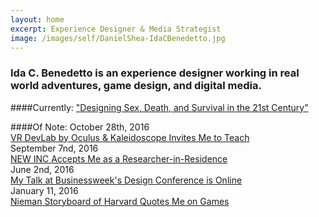 ```yaml
---
layout: home
excerpt: Experience Designer & Media Strategist
image: /images/self/DanielShea-IdaCBenedetto.jpg
---
```

### Ida C. Benedetto is an experience designer working in real world adventures, game design, and digital media.  
   
####Currently: 
["Designing Sex, Death, and Survival in the 21st Century"](/2016/04/sex-death-survival/)  

####Of Note:
<span class="post-date">October 28th, 2016</span>   
[VR DevLab by Oculus & Kaleidoscope Invites Me to Teach](http://kaleidovr.com/2016devlab)   
<span class="post-date">September 7nd, 2016</span>  
[NEW INC Accepts Me as a Researcher-in-Residence](http://www.newinc.org/blog-post/new-inc-year-3)  
<span class="post-date">June 2nd, 2016</span>  
[My Talk at Businessweek's Design Conference is Online](http://www.bloomberg.com/news/videos/2016-06-02/bloomberg-businessweek-design-2016-ida-benedetto)   
<span class="post-date">January 11, 2016</span>    
[Nieman Storyboard of Harvard Quotes Me on Games](http://niemanstoryboard.org/stories/harnessing-the-power-of-video-games-for-journalism/) 


